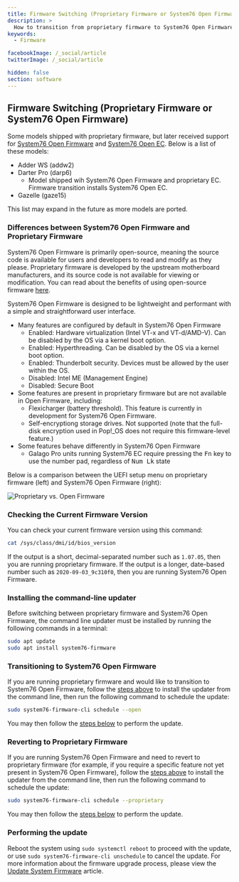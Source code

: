 ```yaml
---
title: Firmware Switching (Proprietary Firmware or System76 Open Firmware)
description: >
  How to transition from proprietary firmware to System76 Open Firmware on supported models.
keywords:
  - Firmware

facebookImage: /_social/article
twitterImage: /_social/article

hidden: false
section: software
---
```


## Firmware Switching (Proprietary Firmware or System76 Open Firmware)

Some models shipped with proprietary firmware, but later received support for [System76 Open Firmware](https://github.com/system76/firmware-open) and [System76 Open EC](https://github.com/system76/ec). Below is a list of these models:

- Adder WS (addw2)
- Darter Pro (darp6)
  - Model shipped wih System76 Open Firmware and proprietary EC. Firmware transition installs System76 Open EC.
- Gazelle (gaze15)

This list may expand in the future as more models are ported.

### Differences between System76 Open Firmware and Proprietary Firmware

System76 Open Firmware is primarily open-source, meaning the source code is available for users and developers to read and modify as they please. Proprietary firmware is developed by the upstream motherboard manufacturers, and its source code is not available for viewing or modification. You can read about the benefits of using open-source firmware [here](https://blog.system76.com/post/623810010985742337/open-up-benefits-of-open-source-firmware).

System76 Open Firmware is designed to be lightweight and performant with a simple and straightforward user interface.

* Many features are configured by default in System76 Open Firmware
  * Enabled: Hardware virtualization (Intel VT-x and VT-d/AMD-V). Can be disabled by the OS via a kernel boot option.
  * Enabled: Hyperthreading. Can be disabled by the OS via a kernel boot option.
  * Enabled: Thunderbolt security. Devices must be allowed by the user within the OS.
  * Disabled: Intel ME (Management Engine)
  * Disabled: Secure Boot
* Some features are present in proprietary firmware but are not available in Open Firmware, including:
  * Flexicharger (battery threshold). This feature is currently in development for System76 Open Firmware.
  * Self-encryptiong storage drives. Not supported (note that the full-disk encryption used in Pop!\_OS does not require this firmware-level feature.)
* Some features behave differently in System76 Open Firmware
  * Galago Pro units running System76 EC require pressing the <kbd>Fn</kbd> key to use the number pad, regardless of <kbd>Num Lk</kbd> state

Below is a comparison between the UEFI setup menu on proprietary firmware (left) and System76 Open Firmware (right):

![Proprietary vs. Open Firmware](/images/system-firmware/proprietary-vs-open.webp)

### Checking the Current Firmware Version

You can check your current firmware version using this command:

```bash
cat /sys/class/dmi/id/bios_version
```

If the output is a short, decimal-separated number such as `1.07.05`, then you are running proprietary firmware. If the output is a longer, date-based number such as `2020-09-03_9c310f0`, then you are running System76 Open Firmware.

### Installing the command-line updater

Before switching between proprietary firmware and System76 Open Firmware, the command line updater must be installed by running the following commands in a terminal:

```bash
sudo apt update
sudo apt install system76-firmware
```

### Transitioning to System76 Open Firmware

If you are running proprietary firmware and would like to transition to System76 Open Firmware, follow the [steps above](#installing-the-command-line-updater) to install the updater from the command line, then run the following command to schedule the update:

```bash
sudo system76-firmware-cli schedule --open
```

You may then follow the [steps below](#performing-the-update) to perform the update.

### Reverting to Proprietary Firmware

If you are running System76 Open Firmware and need to revert to proprietary firmware (for example, if you require a specific feature not yet present in System76 Open Firmware), follow the [steps above](#installing-the-command-line-updater) to install the updater from the command line, then run the following command to schedule the update:

```bash
sudo system76-firmware-cli schedule --proprietary
```

You may then follow the [steps below](#performing-the-update) to perform the update.

### Performing the update

Reboot the system using `sudo systemctl reboot` to proceed with the update, or use `sudo system76-firmware-cli unschedule` to cancel the update. For more information about the firmware upgrade process, please view the [Update System Firmware](/articles/system-firmware) article.
